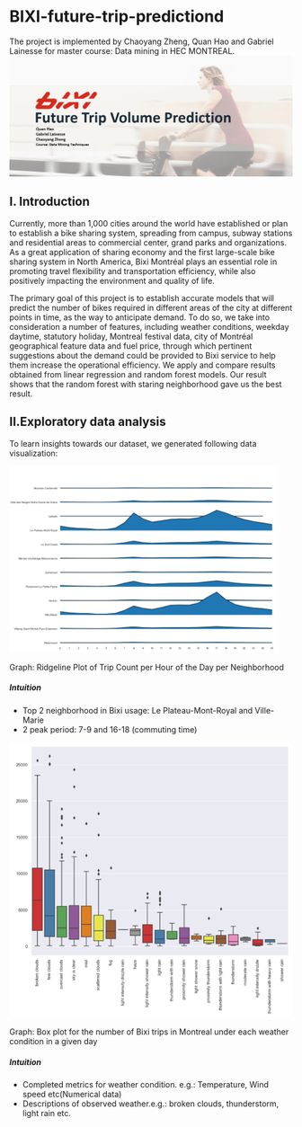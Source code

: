 # BIXI-future-trip-predictiond
The project is implemented by Chaoyang Zheng, Quan Hao and Gabriel Lainesse for master course: Data mining in HEC MONTREAL.
![Alt text](https://raw.githubusercontent.com/chaoyangzhengnash/BIXI-future-trip-prediction/master/graph/1.PNG "Optional title")

## I. Introduction 
Currently, more than 1,000 cities around the world have established or plan to establish a bike sharing system, spreading from campus, subway stations and residential areas to commercial center, grand parks and organizations. As a great application of sharing economy and the first large-scale bike sharing system in North America, Bixi Montréal plays an essential role in promoting travel flexibility and transportation efficiency, while also positively impacting the environment and quality of life.   

The primary goal of this project is to establish accurate models that will predict the number of bikes required in different areas of the city at different points in time, as the way to anticipate demand. To do so, we take into consideration a number of features, including weather conditions, weekday daytime, statutory holiday, Montreal festival data, city of Montréal geographical feature data and fuel price, through which pertinent suggestions about the demand could be provided to Bixi service to help them increase the operational efficiency. We apply and compare results obtained from linear regression and random forest models. Our result shows that the random forest with staring neighborhood gave us the best result.  
 
## II.Exploratory data analysis
To learn insights towards our dataset, we generated following data visualization:

![Alt text](https://raw.githubusercontent.com/chaoyangzhengnash/BIXI-future-trip-prediction/master/graph/2.png "Optional title")

Graph: Ridgeline Plot of Trip Count per Hour of the Day per Neighborhood

##### Intuition 
- Top 2 neighborhood in Bixi usage: Le Plateau-Mont-Royal and Ville-Marie
- 2 peak period: 7-9 and 16-18 (commuting time)



![Alt text](https://raw.githubusercontent.com/chaoyangzhengnash/BIXI-future-trip-prediction/master/graph/3.png "Optional title")

Graph: Box plot for the number of Bixi trips in Montreal under each weather condition in a given day 

##### Intuition 
- Completed metrics for weather condition. e.g.: Temperature, Wind speed etc(Numerical data)
- Descriptions of observed weather.e.g.:  broken clouds, thunderstorm, light rain etc.























